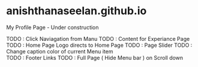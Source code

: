 # anishthanaseelan.github.io
My Profile Page - Under construction

TODO : Click Naviagation from Manu
TODO : Content for Experiance Page
TODO : Home Page Logo directs to Home Page
TODO : Page Slider
TODO : Change caption color of current Menu item     
TODO : Footer Links
TODO : Full Page ( Hide Menu bar ) on Scroll down 